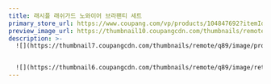 ```yaml
---
title: 래시플 래쉬가드 노와이어 브라팬티 세트
primary_store_url: https://www.coupang.com/vp/products/104847692?itemId=317889997&vendorItemId=3780398347
preview_image_url: https://thumbnail10.coupangcdn.com/thumbnails/remote/230x230ex/image/vendor_inventory/a96c/006244df0b5f60aed2686f86b27326681bcc3522564bfd2b2ec41cce3e7e.jpg
description: >-
  ![](https://thumbnail7.coupangcdn.com/thumbnails/remote/q89/image/product/content/vendorItem/2019/09/19/317889997/8d1062ed-7782-43a7-805e-95f7a2544a83.jpg)


  ![](https://thumbnail6.coupangcdn.com/thumbnails/remote/q89/image/retail/images/207917172979526-b0430983-a600-4930-9f2f-e7da6a753d9d.jpg)
---
```


